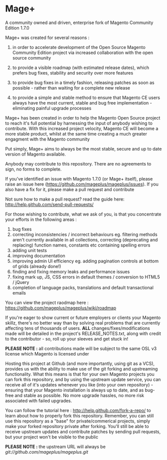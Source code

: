 Mage+
========

A community owned and driven, enterprise fork of Magento Community Edition 1.7.0

Mage+ was created for several reasons :

1. in order to accelerate development of the Open Source Magento Community Edition project via increased collaboration with the open source community

2. to provide a visible roadmap (with estimated release dates), which prefers bug fixes, stability and security over more features

3. to provide bug fixes in a timely fashion, releasing patches as soon as possible - rather than waiting for a complete new release

4. to provide a simple and stable method to ensure that Magento CE users always have the most current, stable and bug free implementation - eliminating painful upgrade processes

Mage+ has been created in order to help the Magento Open Source project to reach it's full potential by harnessing the input of anybody wishing to contribute.
With this increased project velocity, Magento CE will become a more stable product, whilst at the same time creating a much greater engagment with the Magento community

Put simply, Mage+ aims to always be the most stable, secure and up to date version of Magento available.

Anybody may contribute to this repository. There are no agreements to sign, no forms to complete.

If you've identified an issue with Magento 1.7.0 (or Mage+ itself), please raise an issue here (https://github.com/mageplus/mageplus/issues). If you also have a fix for it, please make a pull request and contribute

Not sure how to make a pull request? read the guide here: http://help.github.com/send-pull-requests/

For those wishing to contribute, what we ask of you, is that you concentrate your efforts in the following areas :

 1.  bug fixes
 2.  correcting inconsistencies / incorrect behaviours
		eg. filtering methods aren't currently available in all collections, correcting (deprecating and replacing) function names, constants etc containing spelling errors
 3. adding unit tests 
 4. improving documentation
 5. improving admin UI efficiency
		eg. adding pagination controls at bottom of grids (already done!)
 6. finding and fixing memory leaks and performance issues
 7. fixing mark up, JS, CSS errors in default themes / conversion to HTML5 / jQuery
 8. completion of language packs, translations and default transactional emails

You can view the project raodmap here : https://github.com/mageplus/mageplus/wiki/roadmap

If you're eager to show current or future employers or clients your Magento skillz, there's no better way than by solving real problems that are currently affecting tens of thousands of users. **ALL** changes/fixes/modifications made will be detailed in the project's RELEASE_NOTES.txt, along with credit to the contributor - so, roll up your sleeves and get stuck in!

**PLEASE NOTE :** all contributions made will be subject to the same OSL v3 license which Magento is licensed under

Hosting this project at Github (and more importantly, using git as a VCS), provides us with the ability to make use of the git forking and upstreaming functionality. What this means is that for your own Magento projects you can fork this repository, and by using the upstream update service, you can receive all of it's updates whenever you like (into your own repository) - ensuring that your Magento installation is always up to date, and as bug-free and stable as possible. No more upgrade hassles, no more risk associated with failed upgrades.

You can follow the tutorial here : http://help.github.com/fork-a-repo/ to learn about how to properly fork this repository. Remember, you can still use this repository as a "base" for private/commerical projects, simply make your forked repository private after forking. You'll still be able to receive upstream updates and contribute patches by sending pull requests, but your project won't be visible to the public

**PLEASE NOTE :** the upstream URL will always be *git://github.com/mageplus/mageplus.git*
